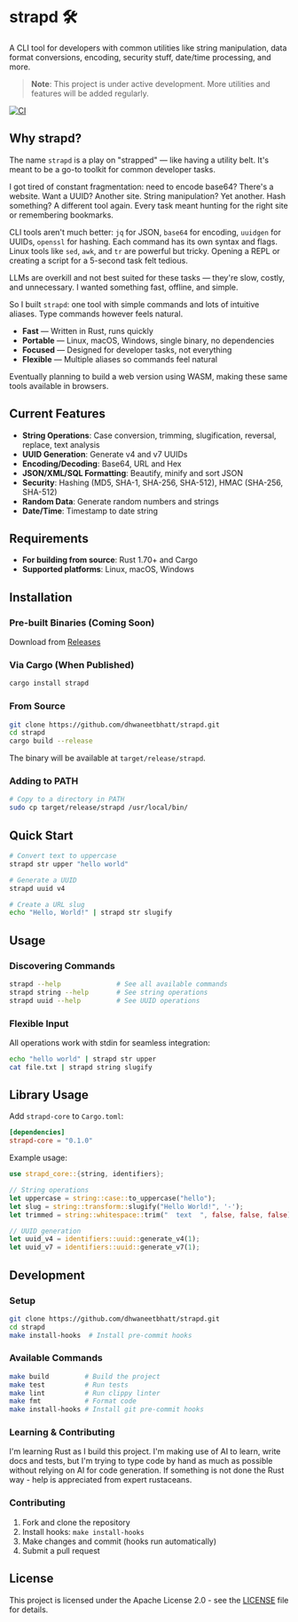 # strapd 🛠️

A CLI tool for developers with common utilities like string manipulation, data format conversions, encoding, security stuff, date/time processing, and more.

> **Note**: This project is under active development. More utilities and features will be added regularly.

[![CI](https://github.com/dhwaneetbhatt/strapd/workflows/CI/badge.svg)](https://github.com/dhwaneetbhatt/strapd/actions)

## Why strapd?

The name `strapd` is a play on "strapped" — like having a utility belt. It's meant to be a go-to toolkit for common developer tasks.

I got tired of constant fragmentation: need to encode base64? There's a website. Want a UUID? Another site. String manipulation? Yet another. Hash something? A different tool again. Every task meant hunting for the right site or remembering bookmarks.

CLI tools aren't much better: `jq` for JSON, `base64` for encoding, `uuidgen` for UUIDs, `openssl` for hashing. Each command has its own syntax and flags. Linux tools like `sed`, `awk`, and `tr` are powerful but tricky. Opening a REPL or creating a script for a 5-second task felt tedious.

LLMs are overkill and not best suited for these tasks — they're slow, costly, and unnecessary. I wanted something fast, offline, and simple.

So I built `strapd`: one tool with simple commands and lots of intuitive aliases. Type commands however feels natural.

- **Fast** — Written in Rust, runs quickly
- **Portable** — Linux, macOS, Windows, single binary, no dependencies
- **Focused** — Designed for developer tasks, not everything
- **Flexible** — Multiple aliases so commands feel natural

Eventually planning to build a web version using WASM, making these same tools available in browsers.

## Current Features

- **String Operations**: Case conversion, trimming, slugification, reversal, replace, text analysis
- **UUID Generation**: Generate v4 and v7 UUIDs
- **Encoding/Decoding**: Base64, URL and Hex
- **JSON/XML/SQL Formatting**: Beautify, minify and sort JSON
- **Security**: Hashing (MD5, SHA-1, SHA-256, SHA-512), HMAC (SHA-256, SHA-512)
- **Random Data**: Generate random numbers and strings
- **Date/Time**: Timestamp to date string

## Requirements

- **For building from source**: Rust 1.70+ and Cargo
- **Supported platforms**: Linux, macOS, Windows

## Installation

### Pre-built Binaries (Coming Soon)

Download from [Releases](https://github.com/dhwaneetbhatt/strapd/releases)

### Via Cargo (When Published)

```bash
cargo install strapd
```

### From Source

```bash
git clone https://github.com/dhwaneetbhatt/strapd.git
cd strapd
cargo build --release
```

The binary will be available at `target/release/strapd`.

### Adding to PATH

```bash
# Copy to a directory in PATH
sudo cp target/release/strapd /usr/local/bin/
```

## Quick Start

```bash
# Convert text to uppercase
strapd str upper "hello world"

# Generate a UUID
strapd uuid v4

# Create a URL slug
echo "Hello, World!" | strapd str slugify
```

## Usage

### Discovering Commands

```bash
strapd --help              # See all available commands
strapd string --help       # See string operations
strapd uuid --help         # See UUID operations
```

### Flexible Input

All operations work with stdin for seamless integration:

```bash
echo "hello world" | strapd str upper
cat file.txt | strapd string slugify
```

## Library Usage

Add `strapd-core` to `Cargo.toml`:

```toml
[dependencies]
strapd-core = "0.1.0"
```

Example usage:

```rust
use strapd_core::{string, identifiers};

// String operations
let uppercase = string::case::to_uppercase("hello");
let slug = string::transform::slugify("Hello World!", '-');
let trimmed = string::whitespace::trim("  text  ", false, false, false);

// UUID generation
let uuid_v4 = identifiers::uuid::generate_v4(1);
let uuid_v7 = identifiers::uuid::generate_v7(1);
```

## Development

### Setup

```bash
git clone https://github.com/dhwaneetbhatt/strapd.git
cd strapd
make install-hooks  # Install pre-commit hooks
```

### Available Commands

```bash
make build         # Build the project
make test          # Run tests
make lint          # Run clippy linter
make fmt           # Format code
make install-hooks # Install git pre-commit hooks
```

### Learning & Contributing

I'm learning Rust as I build this project. I'm making use of AI to learn, write docs and tests, but I'm trying to type code by hand as much as possible without relying on AI for code generation. If something is not done the Rust way - help is appreciated from expert rustaceans.

### Contributing

1. Fork and clone the repository
2. Install hooks: `make install-hooks`
3. Make changes and commit (hooks run automatically)
4. Submit a pull request

## License

This project is licensed under the Apache License 2.0 - see the [LICENSE](LICENSE) file for details.
